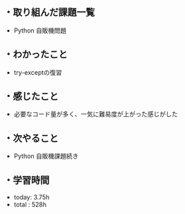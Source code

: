 ## ・取り組んだ課題一覧
- Python 自販機問題


## ・わかったこと
- try-exceptの復習

## ・感じたこと
- 必要なコード量が多く、一気に難易度が上がった感じがした

## ・次やること
- Python 自販機課題続き

## ・学習時間
- today:  3.75h
- total  : 528h